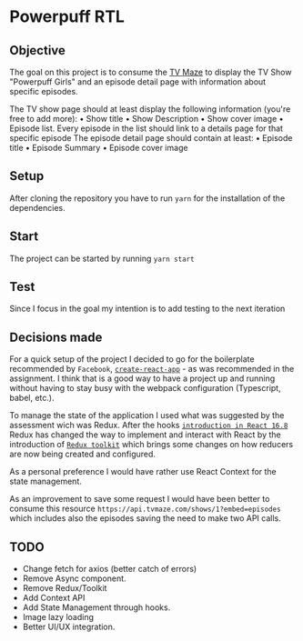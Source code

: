 # Powerpuff RTL

## Objective

The goal on this project is to consume the [TV Maze](http://www.tvmaze.com/api) to display the TV Show "Powerpuff Girls" and an episode detail page with information about specific episodes.

The TV show page should at least display the following information (you're free to add more):
• Show title
• Show Description
• Show cover image
• Episode list. Every episode in the list should link to a details page for that specific episode
The episode detail page should contain at least:
• Episode title
• Episode Summary
• Episode cover image

## Setup

After cloning the repository you have to run `yarn` for the installation of the dependencies.

## Start

The project can be started by running `yarn start`

## Test

Since I focus in the goal my intention is to add testing to the next iteration

## Decisions made

For a quick setup of the project I decided to go for the boilerplate recommended by `Facebook`, [`create-react-app`](https://create-react-app.dev/) - as was recommended in the assignment. I think that is a good way to have a project up and running without having to stay busy with the webpack configuration (Typescript, babel, etc.).

To manage the state of the application I used what was suggested by the assessment wich was Redux.
After the hooks [`introduction in React 16.8`](https://reactjs.org/docs/hooks-intro.html) Redux has changed the way to implement and interact with React by the introduction of [`Redux toolkit`](https://redux-toolkit.js.org/) which brings some changes on how reducers are now being created and configured.

As a personal preference I would have rather use React Context for the state management.

As an improvement to save some request I would have been better to consume this resource `https://api.tvmaze.com/shows/1?embed=episodes` which includes also the episodes saving the need to make two API calls.

## TODO

- Change fetch for axios (better catch of errors)
- Remove Async component.
- Remove Redux/Toolkit
- Add Context API
- Add State Management through hooks.
- Image lazy loading
- Better UI/UX integration.
